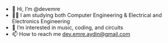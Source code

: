 - 👋 Hi, I’m @devemre
- 👨‍🎓 I am studying both Computer Engineering & Electrical and Electronics Engineering
- 👀 I’m interested in music, coding, and circuits
- 📫 How to reach me dev.emre.aydin@gmail.com

<!---
devemre/devemre is a ✨ special ✨ repository because its `README.md` (this file) appears on your GitHub profile.
You can click the Preview link to take a look at your changes.
--->
